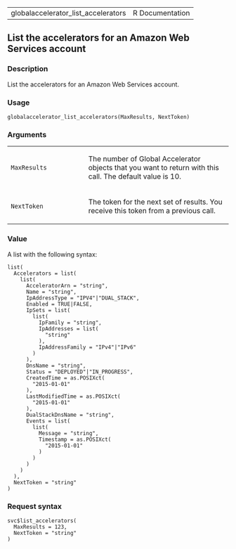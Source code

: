 <table style="width: 100%;">
<tbody>
<tr class="odd">
<td>globalaccelerator_list_accelerators</td>
<td style="text-align: right;">R Documentation</td>
</tr>
</tbody>
</table>

## List the accelerators for an Amazon Web Services account

### Description

List the accelerators for an Amazon Web Services account.

### Usage

    globalaccelerator_list_accelerators(MaxResults, NextToken)

### Arguments

<table>
<colgroup>
<col style="width: 35%" />
<col style="width: 65%" />
</colgroup>
<tbody>
<tr class="odd">
<td><code
id="globalaccelerator_list_accelerators_:_MaxResults">MaxResults</code></td>
<td><p>The number of Global Accelerator objects that you want to return
with this call. The default value is 10.</p></td>
</tr>
<tr class="even">
<td><code
id="globalaccelerator_list_accelerators_:_NextToken">NextToken</code></td>
<td><p>The token for the next set of results. You receive this token
from a previous call.</p></td>
</tr>
</tbody>
</table>

### Value

A list with the following syntax:

    list(
      Accelerators = list(
        list(
          AcceleratorArn = "string",
          Name = "string",
          IpAddressType = "IPV4"|"DUAL_STACK",
          Enabled = TRUE|FALSE,
          IpSets = list(
            list(
              IpFamily = "string",
              IpAddresses = list(
                "string"
              ),
              IpAddressFamily = "IPv4"|"IPv6"
            )
          ),
          DnsName = "string",
          Status = "DEPLOYED"|"IN_PROGRESS",
          CreatedTime = as.POSIXct(
            "2015-01-01"
          ),
          LastModifiedTime = as.POSIXct(
            "2015-01-01"
          ),
          DualStackDnsName = "string",
          Events = list(
            list(
              Message = "string",
              Timestamp = as.POSIXct(
                "2015-01-01"
              )
            )
          )
        )
      ),
      NextToken = "string"
    )

### Request syntax

    svc$list_accelerators(
      MaxResults = 123,
      NextToken = "string"
    )
